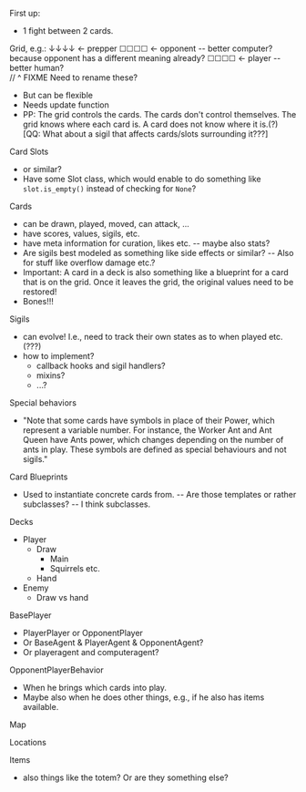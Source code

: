 First up:
- 1 fight between 2 cards.

Grid, e.g.:
↓↓↓↓  <- prepper
☐☐☐☐  <- opponent -- better computer? because opponent has a different meaning already?
☐☐☐☐  <- player -- better human?  
// ^ FIXME Need to rename these?
- But can be flexible
- Needs update function
- PP: The grid controls the cards. The cards don't control themselves. The grid knows
  where each card is. A card does not know where it is.(?) [QQ: What about a sigil that
  affects cards/slots surrounding it???]

Card Slots
- or similar?
- Have some Slot class, which would enable to do something like `slot.is_empty()`
  instead of checking for `None`?


Cards
- can be drawn, played, moved, can attack, ...
- have scores, values, sigils, etc.
- have meta information for curation, likes etc. -- maybe also stats?
- Are sigils best modeled as something like side effects or similar? -- Also for stuff like overflow damage etc.?
- Important: A card in a deck is also something like a blueprint for a card that is on
  the grid. Once it leaves the grid, the original values need to be restored!
- Bones!!!

Sigils
- can evolve! I.e., need to track their own states as to when played etc. (???)
- how to implement?
  - callback hooks and sigil handlers?
  - mixins?
  - ...?


Special behaviors
- "Note that some cards have symbols in place of their Power, which represent a variable
  number. For instance, the Worker Ant and Ant Queen have Ants power, which changes
  depending on the number of ants in play. These symbols are defined as special
  behaviours and not sigils."

Card Blueprints
- Used to instantiate concrete cards from. -- Are those templates or rather subclasses?
  -- I think subclasses. 

Decks
- Player
  - Draw
    - Main
    - Squirrels etc.
  - Hand
- Enemy
  - Draw vs hand

BasePlayer
- PlayerPlayer or OpponentPlayer
- Or BaseAgent & PlayerAgent & OpponentAgent?
- Or playeragent and computeragent?

OpponentPlayerBehavior
- When he brings which cards into play.
- Maybe also when he does other things, e.g., if he also has items available.

Map

Locations

Items
- also things like the totem? Or are they something else?
